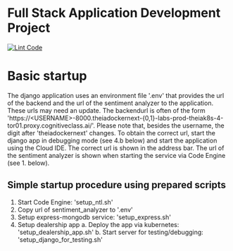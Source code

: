 # Full Stack Application Development Project

[![Lint Code](https://github.com/chrjuergens/xrwvm-fullstack_developer_capstone/actions/workflows/main.yml/badge.svg)](https://github.com/chrjuergens/xrwvm-fullstack_developer_capstone/actions/workflows/main.yml)

# Basic startup

The django application uses an environment file '.env' that provides the url of the backend and the url of the sentiment analyzer to the application.
These urls may need an update.
The backendurl is often of the form 'https://\<USERNAME\>-8000.theiadockernext-\{0,1\}-labs-prod-theiak8s-4-tor01.proxy.cognitiveclass.ai/'.
Please note that, besides the username, the digit after 'theiadockernext' changes.
To obtain the correct url, start the django app in debugging mode (see 4.b below) and start the application using the Cloud IDE.
The correct url is shown in the address bar.
The url of the sentiment analyzer is shown when starting the service via Code Engine (see 1. below).

## Simple startup procedure using prepared scripts

1. Start Code Engine: 'setup_ntl.sh'
2. Copy url of sentiment_analyzer to '.env'
3. Setup express-mongodb service: 'setup_express.sh'
4. Setup dealership app
    a. Deploy the app via kubernetes: 'setup_dealership_app.sh'
    b. Start server for testing/debugging: 'setup_django_for_testing.sh'